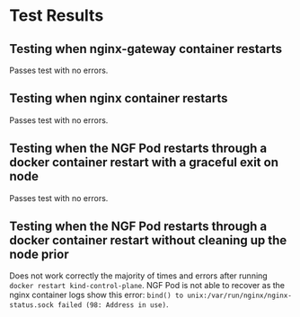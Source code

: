 # Test Results

## Testing when nginx-gateway container restarts
Passes test with no errors.

## Testing when nginx container restarts
Passes test with no errors.

## Testing when the NGF Pod restarts through a docker container restart with a graceful exit on node
Passes test with no errors.

## Testing when the NGF Pod restarts through a docker container restart without cleaning up the node prior
Does not work correctly the majority of times and errors after running `docker restart kind-control-plane`.
NGF Pod is not able to recover as the nginx container logs show this error:
`bind() to unix:/var/run/nginx/nginx-status.sock failed (98: Address in use)`.
